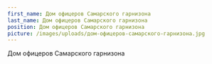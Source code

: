 ```yaml
---
first_name: Дом офицеров Самарского гарнизона
last_name: Дом офицеров Самарского гарнизона
position: Дом офицеров Самарского гарнизона
picture: /images/uploads/дом-офицеров-самарского-гарнизона.jpg
---
```

Дом офицеров Самарского гарнизона